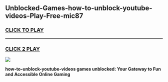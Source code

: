 
## Unblocked-Games-how-to-unblock-youtube-videos-Play-Free-mic87
<h3>
<a href="https://premium76.site?title=how-to-unblock-youtube-videos&ref=23A">CLICK TO PLAY</a></h3>
<hr>

<h3>
<a href="https://premium76.site?title=how-to-unblock-youtube-videos&ref=23A">CLICK 2 PLAY</a>
  
</h3>

<a href="https://premium76.site?title=how-to-unblock-youtube-videos&ref=23A"><img src="https://clearcache.store/games.png"></a>


**how-to-unblock-youtube-videos games unblocked: Your Gateway to Fun and Accessible Online Gaming**
